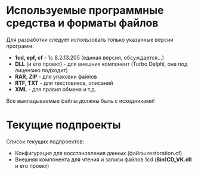 # Используемые программные средства и форматы файлов #

Для разработки следует использовать только указанные версии программ:
  * **1cd, epf, cf** - 1с 8.2.13.205 (единая версия, обсуждается...)
  * **DLL** (и его проект) - для внешних компонент (Turbo Delphi, она под лицензию подходит)
  * **RAR**, **ZIP**  - для упаковки файлов
  * **RTF, TXT** - для текстовиков, описаний
  * **XML** - для правил обмена и т.д.

Все выкладываемые файлы должны быть с исходниками!


# Текущие подпроекты #

Список текущих подпроектов:
  * Конфигурация для восстановления данных (файлы restoration.cf)
  * Внешняя компонента для чтения и записи файлов 1cd (**Bin1CD\_VK.dll** и его проект)